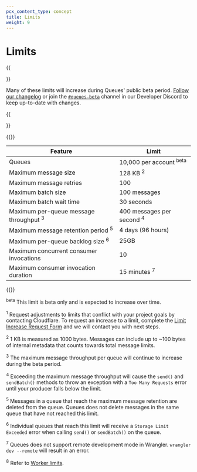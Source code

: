 ```yaml
---
pcx_content_type: concept
title: Limits
weight: 9
---
```


# Limits

{{<Aside type="note">}}

Many of these limits will increase during Queues' public beta period. [Follow our changelog](/queues/changelog/) or join the [`#queues-beta`](https://discord.gg/rrZXVVcKQF) channel in our Developer Discord to keep up-to-date with changes.

{{</Aside>}}

{{<table-wrap>}}

| Feature                                            | Limit                                   |
| -------------------------------------------------- | --------------------------------------- |
| Queues                                             | 10,000 per account <sup>beta</sup>         |
| Maximum message size                               | 128 KB <sup>2</sup>                     |
| Maximum message retries                            | 100                                     |
| Maximum batch size                                 | 100 messages                            |
| Maximum batch wait time                            | 30 seconds                              |
| Maximum per-queue message throughput <sup>3</sup>  | 400 messages per second <sup>4</sup>    |
| Maximum message retention period <sup>5</sup>      | 4 days (96 hours)                       | 
| Maximum per-queue backlog size <sup>6</sup>        | 25GB                                    | 
| Maximum concurrent consumer invocations            | 10                                      | 
| Maximum consumer invocation duration               | 15 minutes <sup>7</sup>                 | 

{{</table-wrap>}}

<sup>beta</sup> This limit is beta only and is expected to increase over time.

<sup>1</sup> Request adjustments to limits that conflict with your project goals by contacting Cloudflare. To request an increase to a limit, complete the [Limit Increase Request Form](https://forms.gle/ukpeZVLWLnKeixDu7) and we will contact you with next steps.

<sup>2</sup> 1 KB is measured as 1000 bytes. Messages can include up to ~100 bytes of internal metadata that counts towards total message limits.

<sup>3</sup> The maximum message throughput per queue will continue to increase during the beta period.

<sup>4</sup> Exceeding the maximum message throughput will cause the `send()` and `sendBatch()` methods to throw an exception with a `Too Many Requests` error until your producer falls below the limit.

<sup>5</sup> Messages in a queue that reach the maximum message retention are deleted from the queue. Queues does not delete messages in the same queue that have not reached this limit.

<sup>6</sup> Individual queues that reach this limit will receive a `Storage Limit Exceeded` error when calling `send()` or `sendBatch()` on the queue.

<sup>7</sup> Queues does not support remote development mode in Wrangler. `wrangler dev --remote` will result in an error.

<sup>8</sup> Refer to [Worker limits](/workers/platform/limits/#cpu-time).  
